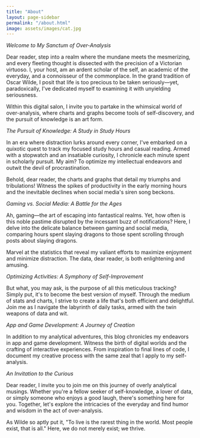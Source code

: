 ```yaml
---
title: "About"
layout: page-sidebar
permalink: "/about.html"
image: assets/images/cat.jpg
---
```

*Welcome to My Sanctum of Over-Analysis*

Dear reader, step into a realm where the mundane meets the mesmerizing, and every fleeting thought is dissected with the precision of a Victorian virtuoso. I, your host, am an ardent scholar of the self, an academic of the everyday, and a connoisseur of the commonplace. In the grand tradition of Oscar Wilde, I posit that life is too precious to be taken seriously—yet, paradoxically, I've dedicated myself to examining it with unyielding seriousness.

Within this digital salon, I invite you to partake in the whimsical world of over-analysis, where charts and graphs become tools of self-discovery, and the pursuit of knowledge is an art form.

*The Pursuit of Knowledge: A Study in Study Hours*

In an era where distraction lurks around every corner, I've embarked on a quixotic quest to track my focused study hours and casual reading. Armed with a stopwatch and an insatiable curiosity, I chronicle each minute spent in scholarly pursuit. My aim? To optimize my intellectual endeavors and outwit the devil of procrastination.

Behold, dear reader, the charts and graphs that detail my triumphs and tribulations! Witness the spikes of productivity in the early morning hours and the inevitable declines when social media's siren song beckons.

*Gaming vs. Social Media: A Battle for the Ages*

Ah, gaming—the art of escaping into fantastical realms. Yet, how often is this noble pastime disrupted by the incessant buzz of notifications? Here, I delve into the delicate balance between gaming and social media, comparing hours spent slaying dragons to those spent scrolling through posts about slaying dragons.

Marvel at the statistics that reveal my valiant efforts to maximize enjoyment and minimize distraction. The data, dear reader, is both enlightening and amusing.

*Optimizing Activities: A Symphony of Self-Improvement*

But what, you may ask, is the purpose of all this meticulous tracking? Simply put, it's to become the best version of myself. Through the medium of stats and charts, I strive to create a life that's both efficient and delightful. Join me as I navigate the labyrinth of daily tasks, armed with the twin weapons of data and wit.

*App and Game Development: A Journey of Creation*

In addition to my analytical adventures, this blog chronicles my endeavors in app and game development. Witness the birth of digital worlds and the crafting of interactive experiences. From inspiration to final lines of code, I document my creative process with the same zeal that I apply to my self-analysis.

*An Invitation to the Curious*

Dear reader, I invite you to join me on this journey of overly analytical musings. Whether you're a fellow seeker of self-knowledge, a lover of data, or simply someone who enjoys a good laugh, there's something here for you. Together, let's explore the intricacies of the everyday and find humor and wisdom in the act of over-analysis.

As Wilde so aptly put it, "To live is the rarest thing in the world. Most people exist, that is all." Here, we do not merely exist; we thrive.

